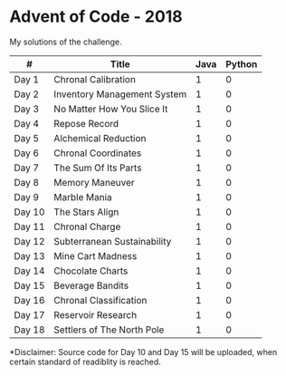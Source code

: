 # Advent of Code - 2018
My solutions of the challenge.

\# | Title | Java | Python |
------------ | ------------- | ------------ | ------------
Day 1 | Chronal Calibration  | 1 | 0
Day 2 | Inventory Management System | 1 | 0  
Day 3 | No Matter How You Slice It| 1 | 0
Day 4 | Repose Record  | 1 | 0
Day 5 | Alchemical Reduction | 1 | 0
Day 6 | Chronal Coordinates| 1 | 0
Day 7 | The Sum Of Its Parts | 1 | 0
Day 8 | Memory Maneuver | 1 | 0
Day 9 | Marble Mania | 1 | 0
Day 10 | The Stars Align | 1 | 0
Day 11 | Chronal Charge | 1 | 0
Day 12 | Subterranean Sustainability | 1 | 0
Day 13 | Mine Cart Madness | 1 | 0
Day 14 | Chocolate Charts | 1 | 0
Day 15 | Beverage Bandits | 1 | 0
Day 16 | Chronal Classification | 1 | 0
Day 17 | Reservoir Research | 1 | 0
Day 18 | Settlers of The North Pole | 1 | 0

*Disclaimer: Source code for Day 10 and Day 15 will be uploaded, when certain standard of readiblity is reached.
